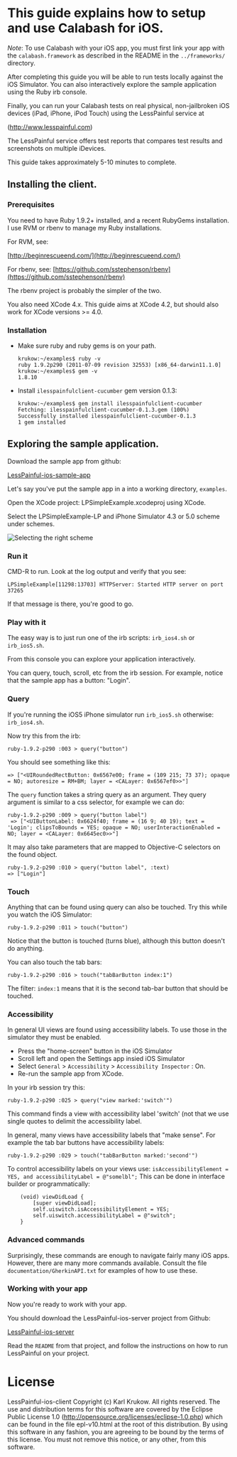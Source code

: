 This guide explains how to setup and use Calabash for iOS.
=============================================================

*Note*: To use Calabash with your iOS app, you must first link your
app with the `calabash.framework` as described in the README in the
`../frameworks/` directory.

After completing this guide you will be able to run tests locally
against the iOS Simulator. You can also interactively explore the
sample application using the Ruby irb console.

Finally, you can run your Calabash tests on real physical,
non-jailbroken iOS devices (iPad, iPhone, iPod Touch) using the
LessPainful service at

(http://www.lesspainful.com)

The LessPainful service offers test reports that compares
test results and screenshots on multiple iDevices.

This guide takes approximately 5-10 minutes to complete.

Installing the client.
----------------------

### Prerequisites

You need to have Ruby 1.9.2+ installed, and a recent RubyGems
installation. I use RVM or rbenv to manage my Ruby installations.

For RVM, see:

 [http://beginrescueend.com/](http://beginrescueend.com/)

For rbenv, see:
 [https://github.com/sstephenson/rbenv](https://github.com/sstephenson/rbenv)

The rbenv project is probably the simpler of the two.

You also need XCode 4.x. This guide aims at XCode 4.2, but should
also work for XCode versions >= 4.0.

### Installation

*   Make sure ruby and ruby gems is on your path.

        krukow:~/examples$ ruby -v
        ruby 1.9.2p290 (2011-07-09 revision 32553) [x86_64-darwin11.1.0]
        krukow:~/examples$ gem -v
        1.8.10

*   Install `ilesspainfulclient-cucumber` gem version 0.1.3:

        krukow:~/examples$ gem install ilesspainfulclient-cucumber
        Fetching: ilesspainfulclient-cucumber-0.1.3.gem (100%)
        Successfully installed ilesspainfulclient-cucumber-0.1.3
        1 gem installed

Exploring the sample application.
---------------------------------

Download the sample app from github:

[LessPainful-ios-sample-app](https://github.com/LessPainful/LessPainful_ios_sample_app)

Let's say you've put the sample app in a into a working
directory, `examples`.

Open the XCode project: LPSimpleExample.xcodeproj using XCode.

Select the LPSimpleExample-LP and iPhone Simulator 4.3 or 5.0 scheme
under schemes.

![Selecting the right scheme](https://github.com/LessPainful/LessPainful_ios_client/raw/master/documentation/example-1.png "Selecting Scheme")

### Run it
CMD-R to run. Look at the log output and verify that you see:

    LPSimpleExample[11298:13703] HTTPServer: Started HTTP server on port 37265

If that message is there, you're good to go.

### Play with it

The easy way is to just run one of the irb scripts: `irb_ios4.sh` or
`irb_ios5.sh`.

From this console you can explore your application interactively.

You can query, touch, scroll, etc from the irb session.
For example, notice that the sample app has a button: "Login".

### Query
If you're running the iOS5 iPhone simulator run `irb_ios5.sh` otherwise: `irb_ios4.sh`.

Now try this from the irb:

    ruby-1.9.2-p290 :003 > query("button")

You should see something like this:

    => ["<UIRoundedRectButton: 0x6567e00; frame = (109 215; 73 37); opaque = NO; autoresize = RM+BM; layer = <CALayer: 0x6567ef0>>"]

The `query` function takes a string query as an argument. They query argument is similar to a css selector, for example we can do:

    ruby-1.9.2-p290 :009 > query("button label")
     => ["<UIButtonLabel: 0x6624f40; frame = (16 9; 40 19); text = 'Login'; clipsToBounds = YES; opaque = NO; userInteractionEnabled = NO; layer = <CALayer: 0x6645ec0>>"]

It may also take parameters that are mapped to Objective-C selectors on the found object.

    ruby-1.9.2-p290 :010 > query("button label", :text)
    => ["Login"]

### Touch

Anything that can be found using query can also be touched.
Try this while you watch the iOS Simulator:

    ruby-1.9.2-p290 :011 > touch("button")

Notice that the button is touched (turns blue), although this button doesn't do anything.

You can also touch the tab bars:

    ruby-1.9.2-p290 :016 > touch("tabBarButton index:1")

The filter: `index:1` means that it is the second tab-bar button that should be touched.

### Accessibility

In general UI views are found using accessibility labels. To use those in the simulator they must be enabled.

* Press the "home-screen" button in the iOS Simulator
* Scroll left and open the Settings app insied iOS Simulator
* Select `General` > `Accessibility` > `Accessibility Inspector` : On.
* Re-run the sample app from XCode.

In your irb session try this:

    ruby-1.9.2-p290 :025 > query("view marked:'switch'")

This command finds a view with accessibility label 'switch' (not that we use single quotes to delimit the accessibility label.

In general, many views have accessibility labels that "make sense". For example the tab bar buttons have accessibility labels:

    ruby-1.9.2-p290 :029 > touch("tabBarButton marked:'second'")

To control accessibility labels on your views use:
`isAccessibilityElement = YES, and accessibilityLabel = @"somelbl";` This can be done in interface builder or programmatically:

        (void) viewDidLoad {
            [super viewDidLoad];
            self.uiswitch.isAccessibilityElement = YES;
            self.uiswitch.accessibilityLabel = @"switch";
        }

### Advanced commands

Surprisingly, these commands are enough to navigate fairly many iOS apps. However, there are many more commands available. Consult the file `documentation/GherkinAPI.txt` for examples of how to use these.


### Working with your app

Now you're ready to work with your app.

You should download the LessPainful-ios-server project from Github:

[LessPainful-ios-server](https://github.com/LessPainful/LessPainful_ios_server)

Read the `README` from that project, and follow the instructions on
how to run LessPainful on your project.

License
=======
LessPainful-ios-client
Copyright (c) Karl Krukow. All rights reserved.
The use and distribution terms for this software are covered by the
Eclipse Public License 1.0 (http://opensource.org/licenses/eclipse-1.0.php)
which can be found in the file epl-v10.html at the root of this distribution.
By using this software in any fashion, you are agreeing to be bound by
the terms of this license.
You must not remove this notice, or any other, from this software.
